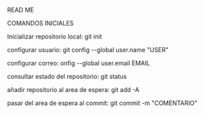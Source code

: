 READ ME


COMANDOS INICIALES

Inicializar repositorio local: git init

configurar usuario: git config --global user.name "USER"

configurar correo: onfig --global user.email EMAIL

consultar estado del repositorio: git status

añadir repositorio al area de espera: git add -A

pasar del area de espera al commit: git commit -m "COMENTARIO"